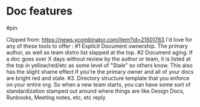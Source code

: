 # Doc features

#pin

Clipped from: https://news.ycombinator.com/item?id=21501783
I'd love for any of these tools to offer :
#1 Explicit Document ownership. The primary author, as well as team distro list slapped at the top.
#2 Document aging. If a doc goes over X days without review by the author or team, it is listed at the top in yellow/red/etc as some level of "Stale" so others know. This also has the slight shame effect if you're the primary owner and all of your docs are bright red and stale.
#3. Directory structure template that you enforce on your entire org. So when a new team starts, you can have some sort of standardization stamped out around where things are like Design Docs, Runbooks, Meeting notes, etc, etc 
reply
